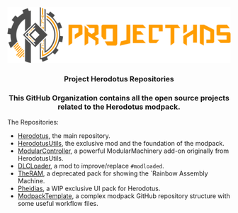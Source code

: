 <div align="center">
    <img src="https://raw.githubusercontent.com/ProjectHDS/.github/master/dark%20phds%403x.png" width="800px">
    <h3 align="center">Project Herodotus Repositories</h3>
    <h3 align="center">This GitHub Organization contains all the open source projects related to the Herodotus modpack.</h3>
</div>

The Repositories:
* [Herodotus](https://github.com/ProjectHDS/Herodotus), the main repository.
* [HerodotusUtils](https://github.com/ProjectHDS/HerodotusUtils), the exclusive mod and the foundation of the modpack.
* [ModularController](https://github.com/ProjectHDS/ModularController), a powerful ModularMachinery add-on originally from HerodotusUtils.
* [DLCLoader](https://github.com/ProjectHDS/DLCLoader), a mod to improve/replace `#modloaded`.
* [TheRAM](https://github.com/ProjectHDS/TheRAM), a deprecated pack for showing the `Rainbow Assembly Machine.
* [Pheidias](https://github.com/ProjectHDS/Pheidias), a WIP exclusive UI pack for Herodotus.
* [ModpackTemplate](https://github.com/ProjectHDS/ModpackTemplate), a complex modpack GitHub repository structure with some useful workflow files.
